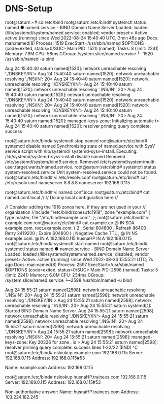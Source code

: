# DNS-Setup
root@saturn:~# cd /etc/bind
root@saturn:/etc/bind# systemctl status named
● named.service - BIND Domain Name Server
     Loaded: loaded (/lib/systemd/system/named.service; enabled; vendor preset:>
     Active: active (running) since Wed 2022-08-24 15:40:40 UTC; 3min 46s ago
       Docs: man:named(8)
    Process: 1519 ExecStart=/usr/sbin/named $OPTIONS (code=exited, status=0/SUC>
   Main PID: 1520 (named)
      Tasks: 8 (limit: 2241)
     Memory: 7.9M
        CPU: 58ms
     CGroup: /system.slice/named.service
             └─1520 /usr/sbin/named -u bind

Aug 24 15:40:40 saturn named[1520]: network unreachable resolving './DNSKEY/IN'>
Aug 24 15:40:40 saturn named[1520]: network unreachable resolving './NS/IN': 20>
Aug 24 15:40:40 saturn named[1520]: network unreachable resolving './DNSKEY/IN'>
Aug 24 15:40:40 saturn named[1520]: network unreachable resolving './NS/IN': 20>
Aug 24 15:40:40 saturn named[1520]: network unreachable resolving './DNSKEY/IN'>
Aug 24 15:40:40 saturn named[1520]: network unreachable resolving './NS/IN': 20>
Aug 24 15:40:40 saturn named[1520]: network unreachable resolving './DNSKEY/IN'>
Aug 24 15:40:40 saturn named[1520]: network unreachable resolving './NS/IN': 20>
Aug 24 15:40:40 saturn named[1520]: managed-keys-zone: Initializing automatic t>
Aug 24 15:40:40 saturn named[1520]: resolver priming query complete: success

root@saturn:/etc/bind# systemctl stop named
root@saturn:/etc/bind# systemctl disable named
Synchronizing state of named.service with SysV service script with /lib/systemd/                                                                                                             systemd-sysv-install.
Executing: /lib/systemd/systemd-sysv-install disable named
Removed /etc/systemd/system/bind9.service.
Removed /etc/systemd/system/multi-user.target.wants/named.service.
root@saturn:/etc/bind# systemctl status system-resolved.service
Unit system-resolved.service could not be found.
root@saturn:/etc/bind# vi /etc/resolv.conf
root@saturn:/etc/bind# cat /etc/resolv.conf
nameserver 8.8.8.8
nameserver 192.168.0.115

root@saturn:/etc/bind# vi named.conf.local
root@saturn:/etc/bind# cat named.conf.local
//
// Do any local configuration here
//

// Consider adding the 1918 zones here, if they are not used in your
// organization
//include "/etc/bind/zones.rfc1918";
zone "example.com" {
        type master;
        file "/etc/bind/example.com";
};
root@saturn:/etc/bind# vi example.com
root@saturn:/etc/bind# cat example.co
@   IN  SOA example.com. root.example.com. (
                  2     ; Serial
             604800     ; Refresh
              86400     ; Retry
            2419200     ; Expire
             604800 )   ; Negative Cache TTL
;
@   IN  NS  example.com.
@   IN  A   192.168.0.115
husnaHP   IN   A   192.168.0.115
root@saturn:/etc/bind# systemctl start named
root@saturn:/etc/bind# systemctl status named
● named.service - BIND Domain Name Server
     Loaded: loaded (/lib/systemd/system/named.service; disabled; vendor preset>
     Active: active (running) since Wed 2022-08-24 15:55:21 UTC; 7s ago
       Docs: man:named(8)
    Process: 2597 ExecStart=/usr/sbin/named $OPTIONS (code=exited, status=0/SUC>
   Main PID: 2598 (named)
      Tasks: 5 (limit: 2241)
     Memory: 6.0M
        CPU: 234ms
     CGroup: /system.slice/named.service
             └─2598 /usr/sbin/named -u bind

Aug 24 15:55:21 saturn named[2598]: network unreachable resolving './NS/IN': 20>
Aug 24 15:55:21 saturn named[2598]: network unreachable resolving './DNSKEY/IN'>
Aug 24 15:55:21 saturn named[2598]: network unreachable resolving './NS/IN': 20>
Aug 24 15:55:21 saturn systemd[1]: Started BIND Domain Name Server.
Aug 24 15:55:21 saturn named[2598]: network unreachable resolving './DNSKEY/IN'>
Aug 24 15:55:21 saturn named[2598]: network unreachable resolving './NS/IN': 20>
Aug 24 15:55:21 saturn named[2598]: network unreachable resolving './DNSKEY/IN'>
Aug 24 15:55:21 saturn named[2598]: network unreachable resolving './NS/IN': 20>
Aug 24 15:55:21 saturn named[2598]: managed-keys-zone: Key 20326 for zone . is >
Aug 24 15:55:21 saturn named[2598]: resolver priming query complete: success
lines 1-22/22 (END)
^C
root@saturn:/etc/bind# nslookup example.com 192.168.0.115
Server:         192.168.0.115
Address:        192.168.0.115#53

Name:   example.com
Address: 192.168.0.115

root@saturn:/etc/bind# nslookup husnaHP.trainees.com 192.168.0.115
Server:         192.168.0.115
Address:        192.168.0.115#53

Non-authoritative answer:
Name:   husnaHP.trainees.com
Address: 103.224.182.245
